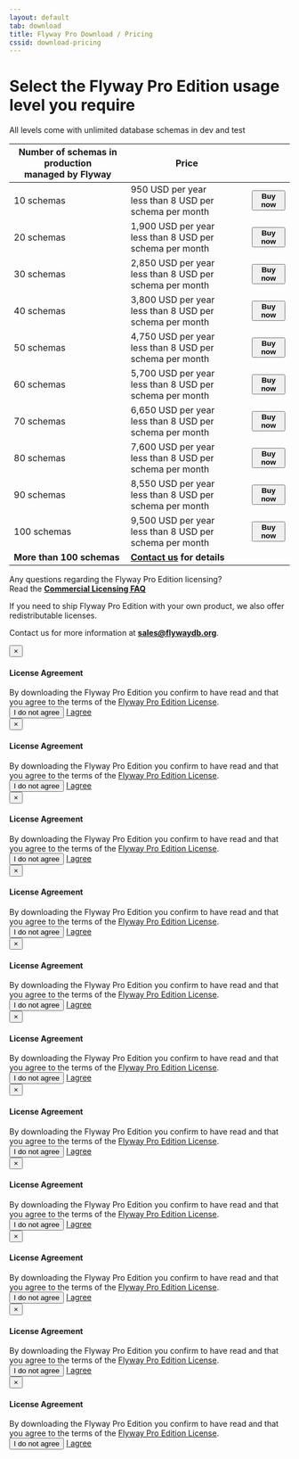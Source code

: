 ```yaml
---
layout: default
tab: download
title: Flyway Pro Download / Pricing
cssid: download-pricing
---
```

# Select the Flyway Pro Edition usage level you require

All levels come with unlimited database schemas in dev and test

<table class="table table-striped">
<thead>
<tr>
<th>Number of schemas in production<br>managed by Flyway</th>
<th>Price</th>
<th></th>
</tr>
</thead>
<tr>
<td>10 schemas</td>
<td>950 USD per year<br><span class="note">less than 8 USD per schema per month</span></td>
<td><button class="btn btn-success btn-download" data-toggle="modal" data-target="#flyway-pro-1-license-modal"><strong><i class="fa fa-credit-card"></i> Buy now</strong></button></td>
</tr>
<tr>
<td>20 schemas</td>
<td>1,900 USD per year<br><span class="note">less than 8 USD per schema per month</span></td>
<td><button class="btn btn-success btn-download" data-toggle="modal" data-target="#flyway-pro-2-license-modal"><strong><i class="fa fa-credit-card"></i> Buy now</strong></button></td>
</tr>
<tr>
<td>30 schemas</td>
<td>2,850 USD per year<br><span class="note">less than 8 USD per schema per month</span></td>
<td><button class="btn btn-success btn-download" data-toggle="modal" data-target="#flyway-pro-3-license-modal"><strong><i class="fa fa-credit-card"></i> Buy now</strong></button></td>
</tr>
<tr>
<td>40 schemas</td>
<td>3,800 USD per year<br><span class="note">less than 8 USD per schema per month</span></td>
<td><button class="btn btn-success btn-download" data-toggle="modal" data-target="#flyway-pro-4-license-modal"><strong><i class="fa fa-credit-card"></i> Buy now</strong></button></td>
</tr>
<tr>
<td>50 schemas</td>
<td>4,750 USD per year<br><span class="note">less than 8 USD per schema per month</span></td>
<td><button class="btn btn-success btn-download" data-toggle="modal" data-target="#flyway-pro-5-license-modal"><strong><i class="fa fa-credit-card"></i> Buy now</strong></button></td>
</tr>
<tr>
<td>60 schemas</td>
<td>5,700 USD per year<br><span class="note">less than 8 USD per schema per month</span></td>
<td><button class="btn btn-success btn-download" data-toggle="modal" data-target="#flyway-pro-6-license-modal"><strong><i class="fa fa-credit-card"></i> Buy now</strong></button></td>
</tr>
<tr>
<td>70 schemas</td>
<td>6,650 USD per year<br><span class="note">less than 8 USD per schema per month</span></td>
<td><button class="btn btn-success btn-download" data-toggle="modal" data-target="#flyway-pro-7-license-modal"><strong><i class="fa fa-credit-card"></i> Buy now</strong></button></td>
</tr>
<tr>
<td>80 schemas</td>
<td>7,600 USD per year<br><span class="note">less than 8 USD per schema per month</span></td>
<td><button class="btn btn-success btn-download" data-toggle="modal" data-target="#flyway-pro-8-license-modal"><strong><i class="fa fa-credit-card"></i> Buy now</strong></button></td>
</tr>
<tr>
<td>90 schemas</td>
<td>8,550 USD per year<br><span class="note">less than 8 USD per schema per month</span></td>
<td><button class="btn btn-success btn-download" data-toggle="modal" data-target="#flyway-pro-9-license-modal"><strong><i class="fa fa-credit-card"></i> Buy now</strong></button></td>
</tr>
<tr>
<td>100 schemas</td>
<td>9,500 USD per year<br><span class="note">less than 8 USD per schema per month</span></td>
<td><button class="btn btn-success btn-download" data-toggle="modal" data-target="#flyway-pro-10-license-modal"><strong><i class="fa fa-credit-card"></i> Buy now</strong></button></td>
</tr>
<tr>
<td><strong>More than 100 schemas</strong></td>
<td><strong><a href="mailto:sales@flywaydb.org">Contact us</a> for details</strong></td>
<td></td>
</tr>
</table>

Any questions regarding the Flyway Pro Edition licensing?<br>
Read the [**Commercial Licensing FAQ**](/download/faq)

If you need to ship Flyway Pro Edition with your own product, we also offer redistributable licenses.
 
Contact us for more information at **sales@flywaydb.org**.

<div class="modal fade" id="flyway-pro-1-license-modal" tabindex="-1" role="dialog">
  <div class="modal-dialog" role="document">
    <div class="modal-content">
      <div class="modal-header">
        <button type="button" class="close" data-dismiss="modal" aria-label="Close"><span aria-hidden="true">&times;</span></button>
        <h4 class="modal-title" id="myModalLabel">License Agreement</h4>
      </div>
      <div class="modal-body">
        By downloading the Flyway Pro Edition you confirm to have read and that you agree to the terms of the <a href="/licenses/flyway-pro" target="_blank">Flyway Pro Edition License</a>.
      </div>
      <div class="modal-footer">
        <button type="button" class="btn btn-default" data-dismiss="modal">I do not agree</button>
        <a data-fsc-action="Reset,Add,Update,Checkout" data-fsc-item-path-value="flyway-pro-2017" data-fsc-item-quantity-value="1" data-dismiss="modal" class="btn btn-primary" href="javascript:$('#flyway-pro-1-license-modal').modal('hide');">I agree</a>
      </div>
    </div>
  </div>
</div>

<div class="modal fade" id="flyway-pro-2-license-modal" tabindex="-1" role="dialog">
  <div class="modal-dialog" role="document">
    <div class="modal-content">
      <div class="modal-header">
        <button type="button" class="close" data-dismiss="modal" aria-label="Close"><span aria-hidden="true">&times;</span></button>
        <h4 class="modal-title" id="myModalLabel">License Agreement</h4>
      </div>
      <div class="modal-body">
        By downloading the Flyway Pro Edition you confirm to have read and that you agree to the terms of the <a href="/licenses/flyway-pro" target="_blank">Flyway Pro Edition License</a>.
      </div>
      <div class="modal-footer">
        <button type="button" class="btn btn-default" data-dismiss="modal">I do not agree</button>
        <a data-fsc-action="Reset,Add,Update,Checkout" data-fsc-item-path-value="flyway-pro-2017" data-fsc-item-quantity-value="2" data-dismiss="modal" class="btn btn-primary" href="javascript:$('#flyway-pro-2-license-modal').modal('hide');">I agree</a>
      </div>
    </div>
  </div>
</div>

<div class="modal fade" id="flyway-pro-3-license-modal" tabindex="-1" role="dialog">
  <div class="modal-dialog" role="document">
    <div class="modal-content">
      <div class="modal-header">
        <button type="button" class="close" data-dismiss="modal" aria-label="Close"><span aria-hidden="true">&times;</span></button>
        <h4 class="modal-title" id="myModalLabel">License Agreement</h4>
      </div>
      <div class="modal-body">
        By downloading the Flyway Pro Edition you confirm to have read and that you agree to the terms of the <a href="/licenses/flyway-pro" target="_blank">Flyway Pro Edition License</a>.
      </div>
      <div class="modal-footer">
        <button type="button" class="btn btn-default" data-dismiss="modal">I do not agree</button>
        <a data-fsc-action="Reset,Add,Update,Checkout" data-fsc-item-path-value="flyway-pro-2017" data-fsc-item-quantity-value="3" data-dismiss="modal" class="btn btn-primary" href="javascript:$('#flyway-pro-3-license-modal').modal('hide');">I agree</a>
      </div>
    </div>
  </div>
</div>

<div class="modal fade" id="flyway-pro-4-license-modal" tabindex="-1" role="dialog">
  <div class="modal-dialog" role="document">
    <div class="modal-content">
      <div class="modal-header">
        <button type="button" class="close" data-dismiss="modal" aria-label="Close"><span aria-hidden="true">&times;</span></button>
        <h4 class="modal-title" id="myModalLabel">License Agreement</h4>
      </div>
      <div class="modal-body">
        By downloading the Flyway Pro Edition you confirm to have read and that you agree to the terms of the <a href="/licenses/flyway-pro" target="_blank">Flyway Pro Edition License</a>.
      </div>
      <div class="modal-footer">
        <button type="button" class="btn btn-default" data-dismiss="modal">I do not agree</button>
        <a data-fsc-action="Reset,Add,Update,Checkout" data-fsc-item-path-value="flyway-pro-2017" data-fsc-item-quantity-value="4" data-dismiss="modal" class="btn btn-primary" href="javascript:$('#flyway-pro-4-license-modal').modal('hide');">I agree</a>
      </div>
    </div>
  </div>
</div>

<div class="modal fade" id="flyway-pro-5-license-modal" tabindex="-1" role="dialog">
  <div class="modal-dialog" role="document">
    <div class="modal-content">
      <div class="modal-header">
        <button type="button" class="close" data-dismiss="modal" aria-label="Close"><span aria-hidden="true">&times;</span></button>
        <h4 class="modal-title" id="myModalLabel">License Agreement</h4>
      </div>
      <div class="modal-body">
        By downloading the Flyway Pro Edition you confirm to have read and that you agree to the terms of the <a href="/licenses/flyway-pro" target="_blank">Flyway Pro Edition License</a>.
      </div>
      <div class="modal-footer">
        <button type="button" class="btn btn-default" data-dismiss="modal">I do not agree</button>
        <a data-fsc-action="Reset,Add,Update,Checkout" data-fsc-item-path-value="flyway-pro-2017" data-fsc-item-quantity-value="5" data-dismiss="modal" class="btn btn-primary" href="javascript:$('#flyway-pro-5-license-modal').modal('hide');">I agree</a>
      </div>
    </div>
  </div>
</div>

<div class="modal fade" id="flyway-pro-6-license-modal" tabindex="-1" role="dialog">
  <div class="modal-dialog" role="document">
    <div class="modal-content">
      <div class="modal-header">
        <button type="button" class="close" data-dismiss="modal" aria-label="Close"><span aria-hidden="true">&times;</span></button>
        <h4 class="modal-title" id="myModalLabel">License Agreement</h4>
      </div>
      <div class="modal-body">
        By downloading the Flyway Pro Edition you confirm to have read and that you agree to the terms of the <a href="/licenses/flyway-pro" target="_blank">Flyway Pro Edition License</a>.
      </div>
      <div class="modal-footer">
        <button type="button" class="btn btn-default" data-dismiss="modal">I do not agree</button>
        <a data-fsc-action="Reset,Add,Update,Checkout" data-fsc-item-path-value="flyway-pro-2017" data-fsc-item-quantity-value="6" data-dismiss="modal" class="btn btn-primary" href="javascript:$('#flyway-pro-6-license-modal').modal('hide');">I agree</a>
      </div>
    </div>
  </div>
</div>

<div class="modal fade" id="flyway-pro-7-license-modal" tabindex="-1" role="dialog">
  <div class="modal-dialog" role="document">
    <div class="modal-content">
      <div class="modal-header">
        <button type="button" class="close" data-dismiss="modal" aria-label="Close"><span aria-hidden="true">&times;</span></button>
        <h4 class="modal-title" id="myModalLabel">License Agreement</h4>
      </div>
      <div class="modal-body">
        By downloading the Flyway Pro Edition you confirm to have read and that you agree to the terms of the <a href="/licenses/flyway-pro" target="_blank">Flyway Pro Edition License</a>.
      </div>
      <div class="modal-footer">
        <button type="button" class="btn btn-default" data-dismiss="modal">I do not agree</button>
        <a data-fsc-action="Reset,Add,Update,Checkout" data-fsc-item-path-value="flyway-pro-2017" data-fsc-item-quantity-value="7" data-dismiss="modal" class="btn btn-primary" href="javascript:$('#flyway-pro-7-license-modal').modal('hide');">I agree</a>
      </div>
    </div>
  </div>
</div>

<div class="modal fade" id="flyway-pro-8-license-modal" tabindex="-1" role="dialog">
  <div class="modal-dialog" role="document">
    <div class="modal-content">
      <div class="modal-header">
        <button type="button" class="close" data-dismiss="modal" aria-label="Close"><span aria-hidden="true">&times;</span></button>
        <h4 class="modal-title" id="myModalLabel">License Agreement</h4>
      </div>
      <div class="modal-body">
        By downloading the Flyway Pro Edition you confirm to have read and that you agree to the terms of the <a href="/licenses/flyway-pro" target="_blank">Flyway Pro Edition License</a>.
      </div>
      <div class="modal-footer">
        <button type="button" class="btn btn-default" data-dismiss="modal">I do not agree</button>
        <a data-fsc-action="Reset,Add,Update,Checkout" data-fsc-item-path-value="flyway-pro-2017" data-fsc-item-quantity-value="8" data-dismiss="modal" class="btn btn-primary" href="javascript:$('#flyway-pro-8-license-modal').modal('hide');">I agree</a>
      </div>
    </div>
  </div>
</div>

<div class="modal fade" id="flyway-pro-9-license-modal" tabindex="-1" role="dialog">
  <div class="modal-dialog" role="document">
    <div class="modal-content">
      <div class="modal-header">
        <button type="button" class="close" data-dismiss="modal" aria-label="Close"><span aria-hidden="true">&times;</span></button>
        <h4 class="modal-title" id="myModalLabel">License Agreement</h4>
      </div>
      <div class="modal-body">
        By downloading the Flyway Pro Edition you confirm to have read and that you agree to the terms of the <a href="/licenses/flyway-pro" target="_blank">Flyway Pro Edition License</a>.
      </div>
      <div class="modal-footer">
        <button type="button" class="btn btn-default" data-dismiss="modal">I do not agree</button>
        <a data-fsc-action="Reset,Add,Update,Checkout" data-fsc-item-path-value="flyway-pro-2017" data-fsc-item-quantity-value="9" data-dismiss="modal" class="btn btn-primary" href="javascript:$('#flyway-pro-9-license-modal').modal('hide');">I agree</a>
      </div>
    </div>
  </div>
</div>

<div class="modal fade" id="flyway-pro-10-license-modal" tabindex="-1" role="dialog">
  <div class="modal-dialog" role="document">
    <div class="modal-content">
      <div class="modal-header">
        <button type="button" class="close" data-dismiss="modal" aria-label="Close"><span aria-hidden="true">&times;</span></button>
        <h4 class="modal-title" id="myModalLabel">License Agreement</h4>
      </div>
      <div class="modal-body">
        By downloading the Flyway Pro Edition you confirm to have read and that you agree to the terms of the <a href="/licenses/flyway-pro" target="_blank">Flyway Pro Edition License</a>.
      </div>
      <div class="modal-footer">
        <button type="button" class="btn btn-default" data-dismiss="modal">I do not agree</button>
        <a data-fsc-action="Reset,Add,Update,Checkout" data-fsc-item-path-value="flyway-pro-2017" data-fsc-item-quantity-value="10" data-dismiss="modal" class="btn btn-primary" href="javascript:$('#flyway-pro-9-license-modal').modal('hide');">I agree</a>
      </div>
    </div>
  </div>
</div>

<div class="modal fade" id="flyway-pro-site-license-modal" tabindex="-1" role="dialog">
  <div class="modal-dialog" role="document">
    <div class="modal-content">
      <div class="modal-header">
        <button type="button" class="close" data-dismiss="modal" aria-label="Close"><span aria-hidden="true">&times;</span></button>
        <h4 class="modal-title" id="myModalLabel">License Agreement</h4>
      </div>
      <div class="modal-body">
        By downloading the Flyway Pro Edition you confirm to have read and that you agree to the terms of the <a href="/licenses/flyway-pro" target="_blank">Flyway Pro Edition License</a>.
      </div>
      <div class="modal-footer">
        <button type="button" class="btn btn-default" data-dismiss="modal">I do not agree</button>
        <a data-fsc-action="Reset,Add,Update,Checkout" data-fsc-item-path-value="flyway-pro-site-2019" data-dismiss="modal" class="btn btn-primary" href="javascript:$('#flyway-pro-site-license-modal').modal('hide');">I agree</a>
      </div>
    </div>
  </div>
</div>

<script
    id="fsc-api"
    src="https://d1f8f9xcsvx3ha.cloudfront.net/sbl/0.7.6/fastspring-builder.min.js"
    type="text/javascript"
    data-storefront="flyway.onfastspring.com/popup-store-flyway-pro">
</script>